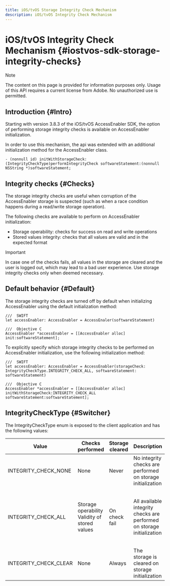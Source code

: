 ```yaml
---
title: iOS/tvOS Storage Integrity Check Mechanism
description: iOS/tvOS Integrity Check Mechanism
---
```

# iOS/tvOS Integrity Check Mechanism {#iostvos-sdk-storage-integrity-checks}

>[!NOTE]
>
>The content on this page is provided for information purposes only. Usage of this API requires a current license from Adobe. No unauthorized use is permitted.

## Introduction {#Intro}

Starting with version 3.8.3 of the iOS/tvOS AccessEnabler SDK, the option of performing storage integrity checks is available on AccessEnabler initialization.

In order to use this mechanism, the api was extended with an additional initialization method for the AccessEnabler class.

```
- (nonnull id) initWithStorageCheck:(IntegrityCheckType)performIntegrityCheck softwareStatement:(nonnull NSString *)softwareStatement;
```


## Integrity checks {#Checks}

The storage integrity checks are useful when corruption of the AccessEnabler storage is suspected (such as when a race condition happens during a read/write storage operation).

The following checks are available to perform on AccessEnabler initialization:
- Storage operability: checks for success on read and write operations
- Stored values integrity: checks that all values are valid and in the expected format

>[!IMPORTANT]
> 
>In case one of the checks fails, all values in the storage are cleared and the user is logged out, which may lead to a bad user experience. Use storage integrity checks only when deemed necessary.


## Default behavior {#Default}

The storage integrity checks are turned off by default when initializing AccessEnabler using the default initialization method:

```
///  SWIFT
let accessEnabler: AccessEnabler = AccessEnaler(softwareStatement)

///  Objective C
AccessEnabler *accessEnabler = [[AccessEnabler alloc] init:softwareStatement];
```

To explicitly specify which storage integrity checks to be performed on AccessEnabler initialization, use the following initialization method:

```
///  SWIFT
let accessEnabler: AccessEnabler = AccessEnabler(storageCheck: IntegrityCheckType.INTEGRITY_CHECK_ALL, softwareStatement: softwareStatement)

///  Objective C
AccessEnabler *accessEnabler = [[AccessEnabler alloc] initWithStorageCheck:INTEGRITY_CHECK_ALL softwareStatement:softwareStatement];
```


## IntegrityCheckType {#Switcher}

The IntegrityCheckType enum is exposed to the client application and has the following values:

| Value                 | Checks performed                                    | Storage cleared | Description                                                            | Recommended use case                                                                                                     |
|-----------------------|-----------------------------------------------------|-----------------|------------------------------------------------------------------------|--------------------------------------------------------------------------------------------------------------------------|
| INTEGRITY_CHECK_NONE  | None                                                | Never           | No integrity checks are performed on storage initialization            | When the SDK flows are working as expected                                                                               |
| INTEGRITY_CHECK_ALL   | Storage operability <br/> Validity of stored values | On check fail   | All available integrity checks are performed on storage initialization | When corruption of SDK storage is suspected. <br/> In case any of the integrity checks fail, the user will be logged out |
| INTEGRITY_CHECK_CLEAR | None                                                | Always          | The storage is cleared on storage initialization                       | When the SDK flows cannot be completed as expected                                                                       |
